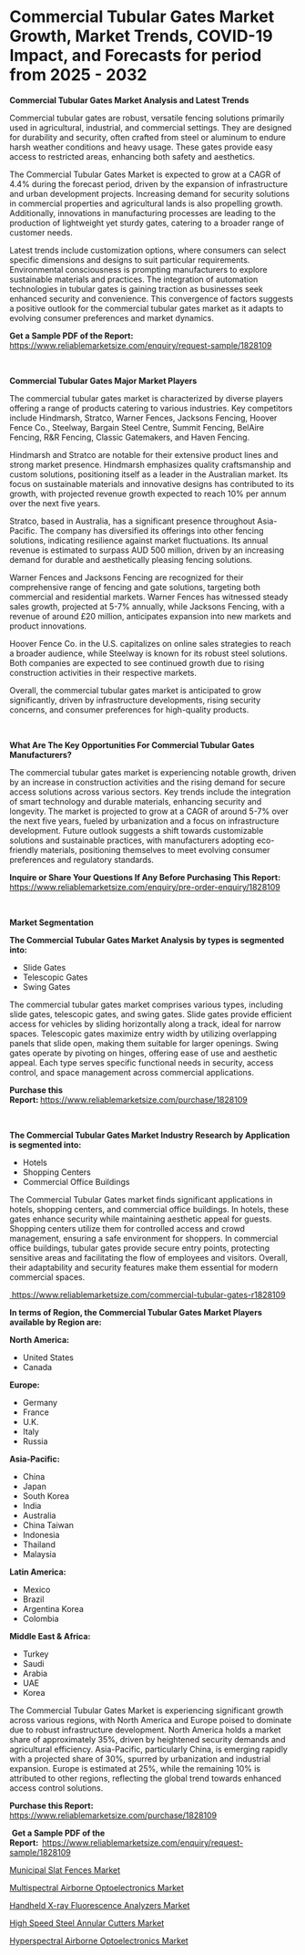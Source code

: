 <p><h1>Commercial Tubular Gates Market Growth, Market Trends, COVID-19 Impact, and Forecasts for period from 2025 - 2032</h1></p><p><strong>Commercial Tubular Gates Market Analysis and Latest Trends</strong></p>
<p><p>Commercial tubular gates are robust, versatile fencing solutions primarily used in agricultural, industrial, and commercial settings. They are designed for durability and security, often crafted from steel or aluminum to endure harsh weather conditions and heavy usage. These gates provide easy access to restricted areas, enhancing both safety and aesthetics.</p><p>The Commercial Tubular Gates Market is expected to grow at a CAGR of 4.4% during the forecast period, driven by the expansion of infrastructure and urban development projects. Increasing demand for security solutions in commercial properties and agricultural lands is also propelling growth. Additionally, innovations in manufacturing processes are leading to the production of lightweight yet sturdy gates, catering to a broader range of customer needs.</p><p>Latest trends include customization options, where consumers can select specific dimensions and designs to suit particular requirements. Environmental consciousness is prompting manufacturers to explore sustainable materials and practices. The integration of automation technologies in tubular gates is gaining traction as businesses seek enhanced security and convenience. This convergence of factors suggests a positive outlook for the commercial tubular gates market as it adapts to evolving consumer preferences and market dynamics.</p></p>
<p><strong>Get a Sample PDF of the Report:&nbsp;</strong> <a href="https://www.reliablemarketsize.com/enquiry/request-sample/1828109?utm_campaign=1932&utm_medium=2&utm_source=Github&utm_content=ia&utm_term=12042025&utm_id=commercial-tubular-gates">https://www.reliablemarketsize.com/enquiry/request-sample/1828109</a></p>
<p>&nbsp;</p>
<p><strong>Commercial Tubular Gates Major Market Players</strong></p>
<p><p>The commercial tubular gates market is characterized by diverse players offering a range of products catering to various industries. Key competitors include Hindmarsh, Stratco, Warner Fences, Jacksons Fencing, Hoover Fence Co., Steelway, Bargain Steel Centre, Summit Fencing, BelAire Fencing, R&R Fencing, Classic Gatemakers, and Haven Fencing. </p><p>Hindmarsh and Stratco are notable for their extensive product lines and strong market presence. Hindmarsh emphasizes quality craftsmanship and custom solutions, positioning itself as a leader in the Australian market. Its focus on sustainable materials and innovative designs has contributed to its growth, with projected revenue growth expected to reach 10% per annum over the next five years. </p><p>Stratco, based in Australia, has a significant presence throughout Asia-Pacific. The company has diversified its offerings into other fencing solutions, indicating resilience against market fluctuations. Its annual revenue is estimated to surpass AUD 500 million, driven by an increasing demand for durable and aesthetically pleasing fencing solutions.</p><p>Warner Fences and Jacksons Fencing are recognized for their comprehensive range of fencing and gate solutions, targeting both commercial and residential markets. Warner Fences has witnessed steady sales growth, projected at 5-7% annually, while Jacksons Fencing, with a revenue of around £20 million, anticipates expansion into new markets and product innovations.</p><p>Hoover Fence Co. in the U.S. capitalizes on online sales strategies to reach a broader audience, while Steelway is known for its robust steel solutions. Both companies are expected to see continued growth due to rising construction activities in their respective markets.</p><p>Overall, the commercial tubular gates market is anticipated to grow significantly, driven by infrastructure developments, rising security concerns, and consumer preferences for high-quality products.</p></p>
<p>&nbsp;</p>
<p><strong>What Are The Key Opportunities For Commercial Tubular Gates Manufacturers?</strong></p>
<p><p>The commercial tubular gates market is experiencing notable growth, driven by an increase in construction activities and the rising demand for secure access solutions across various sectors. Key trends include the integration of smart technology and durable materials, enhancing security and longevity. The market is projected to grow at a CAGR of around 5-7% over the next five years, fueled by urbanization and a focus on infrastructure development. Future outlook suggests a shift towards customizable solutions and sustainable practices, with manufacturers adopting eco-friendly materials, positioning themselves to meet evolving consumer preferences and regulatory standards.</p></p>
<p><strong>Inquire or Share Your Questions If Any Before Purchasing This Report:</strong> <a href="https://www.reliablemarketsize.com/enquiry/pre-order-enquiry/1828109?utm_campaign=1932&utm_medium=2&utm_source=Github&utm_content=ia&utm_term=12042025&utm_id=commercial-tubular-gates">https://www.reliablemarketsize.com/enquiry/pre-order-enquiry/1828109</a></p>
<p>&nbsp;</p>
<p><strong>Market Segmentation</strong></p>
<p><strong>The Commercial Tubular Gates Market Analysis by types is segmented into:</strong></p>
<p><ul><li>Slide Gates</li><li>Telescopic Gates</li><li>Swing Gates</li></ul></p>
<p><p>The commercial tubular gates market comprises various types, including slide gates, telescopic gates, and swing gates. Slide gates provide efficient access for vehicles by sliding horizontally along a track, ideal for narrow spaces. Telescopic gates maximize entry width by utilizing overlapping panels that slide open, making them suitable for larger openings. Swing gates operate by pivoting on hinges, offering ease of use and aesthetic appeal. Each type serves specific functional needs in security, access control, and space management across commercial applications.</p></p>
<p><strong>Purchase this Report:&nbsp;</strong><a href="https://www.reliablemarketsize.com/purchase/1828109?utm_campaign=1932&utm_medium=2&utm_source=Github&utm_content=ia&utm_term=12042025&utm_id=commercial-tubular-gates">https://www.reliablemarketsize.com/purchase/1828109</a></p>
<p>&nbsp;</p>
<p><strong>The Commercial Tubular Gates Market Industry Research by Application is segmented into:</strong></p>
<p><ul><li>Hotels</li><li>Shopping Centers</li><li>Commercial Office Buildings</li></ul></p>
<p><p>The Commercial Tubular Gates market finds significant applications in hotels, shopping centers, and commercial office buildings. In hotels, these gates enhance security while maintaining aesthetic appeal for guests. Shopping centers utilize them for controlled access and crowd management, ensuring a safe environment for shoppers. In commercial office buildings, tubular gates provide secure entry points, protecting sensitive areas and facilitating the flow of employees and visitors. Overall, their adaptability and security features make them essential for modern commercial spaces.</p></p>
<p><a href="https://www.reliablemarketsize.com/commercial-tubular-gates-r1828109?utm_campaign=1932&utm_medium=2&utm_source=Github&utm_content=ia&utm_term=12042025&utm_id=commercial-tubular-gates">&nbsp;https://www.reliablemarketsize.com/commercial-tubular-gates-r1828109</a></p>
<p><strong>In terms of Region, the Commercial Tubular Gates Market Players available by Region are:</strong></p>
<p>
    <p> <strong> North America: </strong>
        <ul>
            <li>United States</li>
            <li>Canada</li>
        </ul>
        </p> 
    <p> <strong> Europe: </strong>
        <ul>
            <li>Germany</li>
            <li>France</li>
            <li>U.K.</li>
            <li>Italy</li>
            <li>Russia</li>
        </ul>
        </p> 
    <p> <strong> Asia-Pacific: </strong>
        <ul>
            <li>China</li>
            <li>Japan</li>
            <li>South Korea</li>
            <li>India</li>
            <li>Australia</li>
            <li>China Taiwan</li>
            <li>Indonesia</li>
            <li>Thailand</li>
            <li>Malaysia</li>
        </ul>
        </p> 
    <p> <strong> Latin America: </strong>
        <ul>
            <li>Mexico</li>
            <li>Brazil</li>
            <li>Argentina Korea</li>
            <li>Colombia</li>
        </ul>
        </p> 
    <p> <strong> Middle East & Africa: </strong>
        <ul>
            <li>Turkey</li>
            <li>Saudi</li>
            <li>Arabia</li>
            <li>UAE</li>
            <li>Korea</li>
        </ul>
    </p>
    </p>
<p><p>The Commercial Tubular Gates Market is experiencing significant growth across various regions, with North America and Europe poised to dominate due to robust infrastructure development. North America holds a market share of approximately 35%, driven by heightened security demands and agricultural efficiency. Asia-Pacific, particularly China, is emerging rapidly with a projected share of 30%, spurred by urbanization and industrial expansion. Europe is estimated at 25%, while the remaining 10% is attributed to other regions, reflecting the global trend towards enhanced access control solutions.</p></p>
<p><strong>Purchase this Report: </strong><a href="https://www.reliablemarketsize.com/purchase/1828109?utm_campaign=1932&utm_medium=2&utm_source=Github&utm_content=ia&utm_term=12042025&utm_id=commercial-tubular-gates">https://www.reliablemarketsize.com/purchase/1828109</a></p>
<p>&nbsp;<strong>Get a Sample PDF of the Report:&nbsp;&nbsp;</strong><a href="https://www.reliablemarketsize.com/enquiry/request-sample/1828109?utm_campaign=1932&utm_medium=2&utm_source=Github&utm_content=ia&utm_term=12042025&utm_id=commercial-tubular-gates">https://www.reliablemarketsize.com/enquiry/request-sample/1828109</a></p>
<p><strong></strong></p>
<p><p><a href="https://github.com/kabotcaddoub/Market-Research-Report-List-1/blob/main/municipal-slat-fences-market.md?utm_campaign=1932&utm_medium=2&utm_source=Github&utm_content=ia&utm_term=12042025&utm_id=commercial-tubular-gates">Municipal Slat Fences Market</a></p><p><a href="https://github.com/drevertevell/Market-Research-Report-List-1/blob/main/multispectral-airborne-optoelectronics-market.md?utm_campaign=1932&utm_medium=2&utm_source=Github&utm_content=ia&utm_term=12042025&utm_id=commercial-tubular-gates">Multispectral Airborne Optoelectronics Market</a></p><p><a href="https://github.com/duskodazzi34/Market-Research-Report-List-1/blob/main/handheld-x-ray-fluorescence-analyzers-market.md?utm_campaign=1932&utm_medium=2&utm_source=Github&utm_content=ia&utm_term=12042025&utm_id=commercial-tubular-gates">Handheld X-ray Fluorescence Analyzers Market</a></p><p><a href="https://github.com/ienamoun/Market-Research-Report-List-1/blob/main/high-speed-steel-annular-cutters-market.md?utm_campaign=1932&utm_medium=2&utm_source=Github&utm_content=ia&utm_term=12042025&utm_id=commercial-tubular-gates">High Speed Steel Annular Cutters Market</a></p><p><a href="https://github.com/elhibacajka/Market-Research-Report-List-1/blob/main/hyperspectral-airborne-optoelectronics-market.md?utm_campaign=1932&utm_medium=2&utm_source=Github&utm_content=ia&utm_term=12042025&utm_id=commercial-tubular-gates">Hyperspectral Airborne Optoelectronics Market</a></p></p>